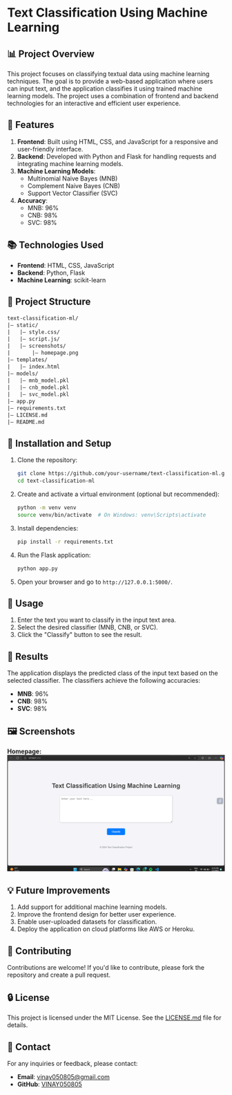 # Text Classification Using Machine Learning

## 📊 Project Overview
This project focuses on classifying textual data using machine learning techniques. The goal is to provide a web-based application where users can input text, and the application classifies it using trained machine learning models. The project uses a combination of frontend and backend technologies for an interactive and efficient user experience.

## 🔧 Features
1. **Frontend**: Built using HTML, CSS, and JavaScript for a responsive and user-friendly interface.
2. **Backend**: Developed with Python and Flask for handling requests and integrating machine learning models.
3. **Machine Learning Models**:
   - Multinomial Naive Bayes (MNB)
   - Complement Naive Bayes (CNB)
   - Support Vector Classifier (SVC)
4. **Accuracy**:
   - MNB: 96%
   - CNB: 98%
   - SVC: 98%

## 📚 Technologies Used
- **Frontend**: HTML, CSS, JavaScript
- **Backend**: Python, Flask
- **Machine Learning**: scikit-learn

## 🔀 Project Structure
```
text-classification-ml/
|— static/
|   |— style.css/
|   |— script.js/
|   |— screenshots/
|       |— homepage.png
|— templates/
|   |— index.html
|— models/
|   |— mnb_model.pkl
|   |— cnb_model.pkl
|   |— svc_model.pkl
|— app.py
|— requirements.txt
|— LICENSE.md
|— README.md
```

## 🚀 Installation and Setup
1. Clone the repository:
   ```bash
   git clone https://github.com/your-username/text-classification-ml.git
   cd text-classification-ml
   ```

2. Create and activate a virtual environment (optional but recommended):
   ```bash
   python -m venv venv
   source venv/bin/activate  # On Windows: venv\Scripts\activate
   ```

3. Install dependencies:
   ```bash
   pip install -r requirements.txt
   ```

4. Run the Flask application:
   ```bash
   python app.py
   ```

5. Open your browser and go to `http://127.0.0.1:5000/`.

## 🔧 Usage
1. Enter the text you want to classify in the input text area.
2. Select the desired classifier (MNB, CNB, or SVC).
3. Click the "Classify" button to see the result.

## 🔢 Results
The application displays the predicted class of the input text based on the selected classifier. The classifiers achieve the following accuracies:
- **MNB**: 96%
- **CNB**: 98%
- **SVC**: 98%

## 🖼️ Screenshots
**Homepage:**
![Homepage](static/screenshots/homepage.png)

## 💡 Future Improvements
1. Add support for additional machine learning models.
2. Improve the frontend design for better user experience.
3. Enable user-uploaded datasets for classification.
4. Deploy the application on cloud platforms like AWS or Heroku.

## 🙏 Contributing
Contributions are welcome! If you'd like to contribute, please fork the repository and create a pull request.

## 🔒 License
This project is licensed under the MIT License. See the [LICENSE.md](LICENSE.md) file for details.

## 📢 Contact
For any inquiries or feedback, please contact:
- **Email**: vinay050805@gmail.com
- **GitHub**: [VINAY050805](https://github.com/VINAY050805)

